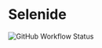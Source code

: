 # Selenide
![GitHub Workflow Status](https://github.com/lizaveta0/Selenide/workflows/java-ci-with-gradle/badge.svg)
